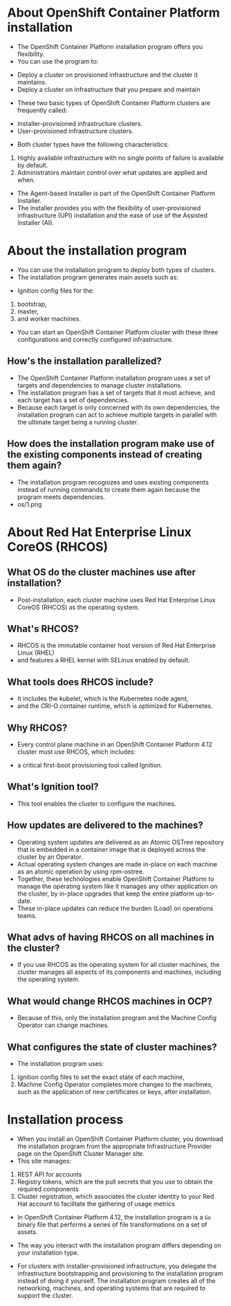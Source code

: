 # About OpenShift Container Platform installation
* The OpenShift Container Platform installation program offers you flexibility.
* You can use the program to:
- Deploy a cluster on provisioned infrastructure and the cluster it maintains.
- Deploy a cluster on infrastructure that you prepare and maintain
* These two basic types of OpenShift Container Platform clusters are frequently called:
- Installer-provisioned infrastructure clusters.
- User-provisioned infrastructure clusters.

* Both cluster types have the following characteristics:
1. Highly available infrastructure with no single points of failure is available by default.
2. Administrators maintain control over what updates are applied and when.

* The Agent-based Installer is part of the OpenShift Container Platform Installer.
* The installer provides you with the flexibility of user-provisioned infrastructure (UPI) installation and the ease of use of the Assisted Installer (AI).



# About the installation program
* You can use the installation program to deploy both types of clusters.
* The installation program generates main assets such as:
- Ignition config files for the:
1. bootstrap,
2. master,
3. and worker machines.
* You can start an OpenShift Container Platform cluster with these three configurations and correctly configured infrastructure.


## How's the installation parallelized?
* The OpenShift Container Platform installation program uses a set of targets and dependencies to manage cluster installations.
* The installation program has a set of targets that it must achieve, and each target has a set of dependencies.
* Because each target is only concerned with its own dependencies, the installation program can act to achieve multiple targets in parallel with the ultimate target being a running cluster.

## How does the installation program make use of the existing components instead of creating them again?
* The installation program recognizes and uses existing components instead of running commands to create them again because the program meets dependencies.
* os/1.png



# About Red Hat Enterprise Linux CoreOS (RHCOS)
## What OS do the cluster machines use after installation?
* Post-installation, each cluster machine uses Red Hat Enterprise Linux CoreOS (RHCOS) as the operating system.
## What's RHCOS?
* RHCOS is the immutable container host version of Red Hat Enterprise Linux (RHEL)
* and features a RHEL kernel with SELinux enabled by default.
## What tools does RHCOS include?
* It includes the kubelet, which is the Kubernetes node agent,
* and the CRI-O container runtime, which is optimized for Kubernetes.


## Why RHCOS?
* Every control plane machine in an OpenShift Container Platform 4.12 cluster must use RHCOS, which includes:
- a critical first-boot provisioning tool called Ignition.
## What's Ignition tool?
* This tool enables the cluster to configure the machines.
## How updates are delivered to the machines?
* Operating system updates are delivered as an Atomic OSTree repository that is embedded in a container image that is deployed across the cluster by an Operator.
* Actual operating system changes are made in-place on each machine as an atomic operation by using rpm-ostree.
* Together, these technologies enable OpenShift Container Platform to manage the operating system like it manages any other application on the cluster, by in-place upgrades that keep the entire platform up-to-date.
* These in-place updates can reduce the burden (Load) on operations teams.
## What advs of having RHCOS on all machines in the cluster?
* If you use RHCOS as the operating system for all cluster machines, the cluster manages all aspects of its components and machines, including the operating system.
## What would change RHCOS machines in OCP?
* Because of this, only the installation program and the Machine Config Operator can change machines.
## What configures the state of cluster machines?
* The installation program uses:
1. Ignition config files to set the exact state of each machine,
2. Machine Config Operator completes more changes to the machines, such as the application of new certificates or keys, after installation.




# Installation process
* When you install an OpenShift Container Platform cluster, you download the installation program from the appropriate Infrastructure Provider page on the OpenShift Cluster Manager site.
* This site manages:
1. REST API for accounts
2. Registry tokens, which are the pull secrets that you use to obtain the required components
3. Cluster registration, which associates the cluster identity to your Red Hat account to facilitate the gathering of usage metrics

* In OpenShift Container Platform 4.12, the installation program is a `Go` binary file that performs a series of file transformations on a set of assets.
* The way you interact with the installation program differs depending on your installation type.

* For clusters with installer-provisioned infrastructure, you delegate the infrastructure bootstrapping and provisioning to the installation program instead of doing it yourself. The installation program creates all of the networking, machines, and operating systems that are required to support the cluster.
